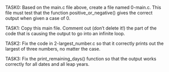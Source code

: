 TASK0: Based on the main.c file above, create a file named 0-main.c. This file must test that the function positive_or_negative() gives the correct output when given a case of 0.

TASK1: Copy this main file. Comment out (don’t delete it!) the part of the code that is causing the output to go into an infinite loop.

TASK2: Fix the code in 2-largest_number.c so that it correctly prints out the largest of three numbers, no matter the case.

TASK3: Fix the print_remaining_days() function so that the output works correctly for all dates and all leap years.
